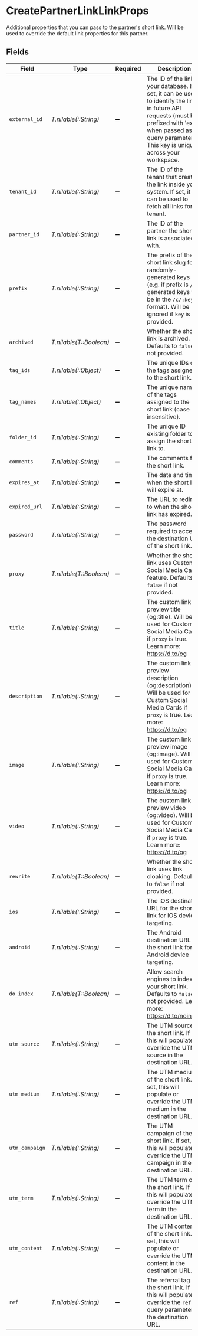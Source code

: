 # CreatePartnerLinkLinkProps

Additional properties that you can pass to the partner's short link. Will be used to override the default link properties for this partner.


## Fields

| Field                                                                                                                                                                                                              | Type                                                                                                                                                                                                               | Required                                                                                                                                                                                                           | Description                                                                                                                                                                                                        | Example                                                                                                                                                                                                            |
| ------------------------------------------------------------------------------------------------------------------------------------------------------------------------------------------------------------------ | ------------------------------------------------------------------------------------------------------------------------------------------------------------------------------------------------------------------ | ------------------------------------------------------------------------------------------------------------------------------------------------------------------------------------------------------------------ | ------------------------------------------------------------------------------------------------------------------------------------------------------------------------------------------------------------------ | ------------------------------------------------------------------------------------------------------------------------------------------------------------------------------------------------------------------ |
| `external_id`                                                                                                                                                                                                      | *T.nilable(::String)*                                                                                                                                                                                              | :heavy_minus_sign:                                                                                                                                                                                                 | The ID of the link in your database. If set, it can be used to identify the link in future API requests (must be prefixed with 'ext_' when passed as a query parameter). This key is unique across your workspace. | 123456                                                                                                                                                                                                             |
| `tenant_id`                                                                                                                                                                                                        | *T.nilable(::String)*                                                                                                                                                                                              | :heavy_minus_sign:                                                                                                                                                                                                 | The ID of the tenant that created the link inside your system. If set, it can be used to fetch all links for a tenant.                                                                                             |                                                                                                                                                                                                                    |
| `partner_id`                                                                                                                                                                                                       | *T.nilable(::String)*                                                                                                                                                                                              | :heavy_minus_sign:                                                                                                                                                                                                 | The ID of the partner the short link is associated with.                                                                                                                                                           |                                                                                                                                                                                                                    |
| `prefix`                                                                                                                                                                                                           | *T.nilable(::String)*                                                                                                                                                                                              | :heavy_minus_sign:                                                                                                                                                                                                 | The prefix of the short link slug for randomly-generated keys (e.g. if prefix is `/c/`, generated keys will be in the `/c/:key` format). Will be ignored if `key` is provided.                                     |                                                                                                                                                                                                                    |
| `archived`                                                                                                                                                                                                         | *T.nilable(T::Boolean)*                                                                                                                                                                                            | :heavy_minus_sign:                                                                                                                                                                                                 | Whether the short link is archived. Defaults to `false` if not provided.                                                                                                                                           |                                                                                                                                                                                                                    |
| `tag_ids`                                                                                                                                                                                                          | *T.nilable(::Object)*                                                                                                                                                                                              | :heavy_minus_sign:                                                                                                                                                                                                 | The unique IDs of the tags assigned to the short link.                                                                                                                                                             | [<br/>"clux0rgak00011..."<br/>]                                                                                                                                                                                    |
| `tag_names`                                                                                                                                                                                                        | *T.nilable(::Object)*                                                                                                                                                                                              | :heavy_minus_sign:                                                                                                                                                                                                 | The unique name of the tags assigned to the short link (case insensitive).                                                                                                                                         |                                                                                                                                                                                                                    |
| `folder_id`                                                                                                                                                                                                        | *T.nilable(::String)*                                                                                                                                                                                              | :heavy_minus_sign:                                                                                                                                                                                                 | The unique ID existing folder to assign the short link to.                                                                                                                                                         |                                                                                                                                                                                                                    |
| `comments`                                                                                                                                                                                                         | *T.nilable(::String)*                                                                                                                                                                                              | :heavy_minus_sign:                                                                                                                                                                                                 | The comments for the short link.                                                                                                                                                                                   |                                                                                                                                                                                                                    |
| `expires_at`                                                                                                                                                                                                       | *T.nilable(::String)*                                                                                                                                                                                              | :heavy_minus_sign:                                                                                                                                                                                                 | The date and time when the short link will expire at.                                                                                                                                                              |                                                                                                                                                                                                                    |
| `expired_url`                                                                                                                                                                                                      | *T.nilable(::String)*                                                                                                                                                                                              | :heavy_minus_sign:                                                                                                                                                                                                 | The URL to redirect to when the short link has expired.                                                                                                                                                            |                                                                                                                                                                                                                    |
| `password`                                                                                                                                                                                                         | *T.nilable(::String)*                                                                                                                                                                                              | :heavy_minus_sign:                                                                                                                                                                                                 | The password required to access the destination URL of the short link.                                                                                                                                             |                                                                                                                                                                                                                    |
| `proxy`                                                                                                                                                                                                            | *T.nilable(T::Boolean)*                                                                                                                                                                                            | :heavy_minus_sign:                                                                                                                                                                                                 | Whether the short link uses Custom Social Media Cards feature. Defaults to `false` if not provided.                                                                                                                |                                                                                                                                                                                                                    |
| `title`                                                                                                                                                                                                            | *T.nilable(::String)*                                                                                                                                                                                              | :heavy_minus_sign:                                                                                                                                                                                                 | The custom link preview title (og:title). Will be used for Custom Social Media Cards if `proxy` is true. Learn more: https://d.to/og                                                                               |                                                                                                                                                                                                                    |
| `description`                                                                                                                                                                                                      | *T.nilable(::String)*                                                                                                                                                                                              | :heavy_minus_sign:                                                                                                                                                                                                 | The custom link preview description (og:description). Will be used for Custom Social Media Cards if `proxy` is true. Learn more: https://d.to/og                                                                   |                                                                                                                                                                                                                    |
| `image`                                                                                                                                                                                                            | *T.nilable(::String)*                                                                                                                                                                                              | :heavy_minus_sign:                                                                                                                                                                                                 | The custom link preview image (og:image). Will be used for Custom Social Media Cards if `proxy` is true. Learn more: https://d.to/og                                                                               |                                                                                                                                                                                                                    |
| `video`                                                                                                                                                                                                            | *T.nilable(::String)*                                                                                                                                                                                              | :heavy_minus_sign:                                                                                                                                                                                                 | The custom link preview video (og:video). Will be used for Custom Social Media Cards if `proxy` is true. Learn more: https://d.to/og                                                                               |                                                                                                                                                                                                                    |
| `rewrite`                                                                                                                                                                                                          | *T.nilable(T::Boolean)*                                                                                                                                                                                            | :heavy_minus_sign:                                                                                                                                                                                                 | Whether the short link uses link cloaking. Defaults to `false` if not provided.                                                                                                                                    |                                                                                                                                                                                                                    |
| `ios`                                                                                                                                                                                                              | *T.nilable(::String)*                                                                                                                                                                                              | :heavy_minus_sign:                                                                                                                                                                                                 | The iOS destination URL for the short link for iOS device targeting.                                                                                                                                               |                                                                                                                                                                                                                    |
| `android`                                                                                                                                                                                                          | *T.nilable(::String)*                                                                                                                                                                                              | :heavy_minus_sign:                                                                                                                                                                                                 | The Android destination URL for the short link for Android device targeting.                                                                                                                                       |                                                                                                                                                                                                                    |
| `do_index`                                                                                                                                                                                                         | *T.nilable(T::Boolean)*                                                                                                                                                                                            | :heavy_minus_sign:                                                                                                                                                                                                 | Allow search engines to index your short link. Defaults to `false` if not provided. Learn more: https://d.to/noindex                                                                                               |                                                                                                                                                                                                                    |
| `utm_source`                                                                                                                                                                                                       | *T.nilable(::String)*                                                                                                                                                                                              | :heavy_minus_sign:                                                                                                                                                                                                 | The UTM source of the short link. If set, this will populate or override the UTM source in the destination URL.                                                                                                    |                                                                                                                                                                                                                    |
| `utm_medium`                                                                                                                                                                                                       | *T.nilable(::String)*                                                                                                                                                                                              | :heavy_minus_sign:                                                                                                                                                                                                 | The UTM medium of the short link. If set, this will populate or override the UTM medium in the destination URL.                                                                                                    |                                                                                                                                                                                                                    |
| `utm_campaign`                                                                                                                                                                                                     | *T.nilable(::String)*                                                                                                                                                                                              | :heavy_minus_sign:                                                                                                                                                                                                 | The UTM campaign of the short link. If set, this will populate or override the UTM campaign in the destination URL.                                                                                                |                                                                                                                                                                                                                    |
| `utm_term`                                                                                                                                                                                                         | *T.nilable(::String)*                                                                                                                                                                                              | :heavy_minus_sign:                                                                                                                                                                                                 | The UTM term of the short link. If set, this will populate or override the UTM term in the destination URL.                                                                                                        |                                                                                                                                                                                                                    |
| `utm_content`                                                                                                                                                                                                      | *T.nilable(::String)*                                                                                                                                                                                              | :heavy_minus_sign:                                                                                                                                                                                                 | The UTM content of the short link. If set, this will populate or override the UTM content in the destination URL.                                                                                                  |                                                                                                                                                                                                                    |
| `ref`                                                                                                                                                                                                              | *T.nilable(::String)*                                                                                                                                                                                              | :heavy_minus_sign:                                                                                                                                                                                                 | The referral tag of the short link. If set, this will populate or override the `ref` query parameter in the destination URL.                                                                                       |                                                                                                                                                                                                                    |